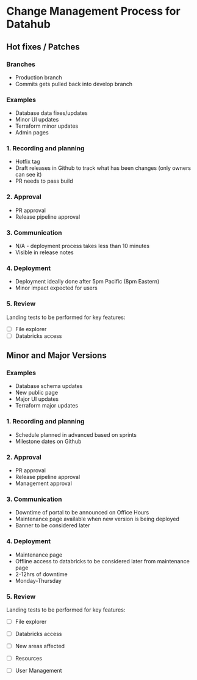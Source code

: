 # Change Management Process for Datahub

## Hot fixes / Patches

### Branches

- Production branch
- Commits gets pulled back into develop branch

### Examples

- Database data fixes/updates
- Minor UI updates
- Terraform minor updates
- Admin pages

### 1. Recording and planning 

- Hotfix tag
- Draft releases in Github to track what has been changes (only owners can see it)
- PR needs to pass build

### 2. Approval

- PR approval
- Release pipeline approval

### 3. Communication 

- N/A - deployment process takes less than 10 minutes
- Visible in release notes

### 4. Deployment

- Deployment ideally done after 5pm Pacific (8pm Eastern)
- Minor impact expected for users

### 5. Review

Landing tests to be performed for key features:
- [ ] File explorer
- [ ] Databricks access

## Minor and Major Versions

### Examples

- Database schema updates
- New public page
- Major UI updates
- Terraform major updates

### 1. Recording and planning 

- Schedule planned in advanced based on sprints
- Milestone dates on Github

### 2. Approval

- PR approval
- Release pipeline approval
- Management approval

### 3. Communication 

- Downtime of portal to be announced on Office Hours
- Maintenance page available when new version is being deployed
- Banner to be considered later

### 4. Deployment

- Maintenance page
- Offline access to databricks to be considered later from maintenance page
- 2-12hrs of downtime
- Monday-Thursday 

### 5. Review

Landing tests to be performed for key features:
- [ ] File explorer
- [ ] Databricks access
- [ ] New areas affected
- [ ] Resources
- [ ] User Management

